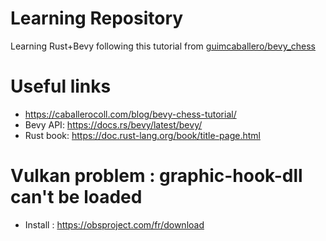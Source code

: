 
# Learning Repository

Learning Rust+Bevy following this tutorial from [guimcaballero/bevy_chess](https://github.com/guimcaballero/bevy_chess)

# Useful links

- https://caballerocoll.com/blog/bevy-chess-tutorial/
- Bevy API: https://docs.rs/bevy/latest/bevy/
- Rust book: https://doc.rust-lang.org/book/title-page.html

# Vulkan problem : graphic-hook-dll can't be loaded 
 
- Install : https://obsproject.com/fr/download